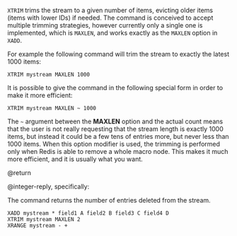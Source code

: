 `XTRIM` trims the stream to a given number of items, evicting older items (items
with lower IDs) if needed. The command is conceived to accept multiple trimming
strategies, however currently only a single one is implemented, which is
`MAXLEN`, and works exactly as the `MAXLEN` option in `XADD`.

For example the following command will trim the stream to exactly the latest
1000 items:

```
XTRIM mystream MAXLEN 1000
```

It is possible to give the command in the following special form in order to
make it more efficient:

```
XTRIM mystream MAXLEN ~ 1000
```

The `~` argument between the **MAXLEN** option and the actual count means that
the user is not really requesting that the stream length is exactly 1000 items,
but instead it could be a few tens of entries more, but never less than 1000
items. When this option modifier is used, the trimming is performed only when
Redis is able to remove a whole macro node. This makes it much more efficient,
and it is usually what you want.

@return

@integer-reply, specifically:

The command returns the number of entries deleted from the stream.

```cli
XADD mystream * field1 A field2 B field3 C field4 D
XTRIM mystream MAXLEN 2
XRANGE mystream - +
```

